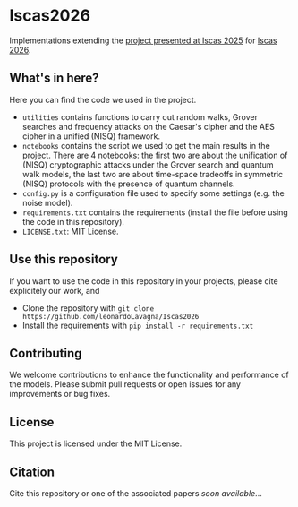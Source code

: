 # Iscas2026

Implementations extending the [project presented at Iscas 2025](https://github.com/leonardoLavagna/Iscas2025) for [Iscas 2026](https://2026.ieee-iscas.org/).

## What's in here?
Here you can find the code we used in the project.
* `utilities` contains functions to carry out random walks, Grover searches and frequency attacks on the Caesar's cipher and the AES cipher in a unified (NISQ) framework.
* `notebooks` contains the script we used to get the main results in the project. There are 4 notebooks: the first two are about the unification of (NISQ) cryptographic attacks under the Grover search and quantum walk models, the last two are about time-space tradeoffs in symmetric (NISQ) protocols with the presence of quantum channels.
* `config.py` is a configuration file used to specify some settings (e.g. the noise model).
* `requirements.txt` contains the requirements (install the file before using the code in this repository).
* `LICENSE.txt`: MIT License.

## Use this repository
If you want to use the code in this repository in your projects, please cite explicitely our work, and
* Clone the repository with `git clone https://github.com/leonardoLavagna/Iscas2026`
* Install the requirements with `pip install -r requirements.txt`

## Contributing
We welcome contributions to enhance the functionality and performance of the models. Please submit pull requests or open issues for any improvements or bug fixes.

## License
This project is licensed under the MIT License.

## Citation
Cite this repository or one of the associated papers *soon available*...

